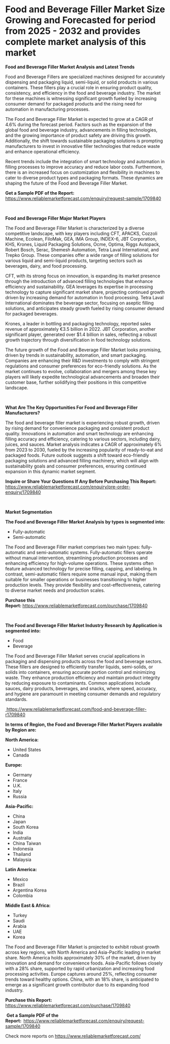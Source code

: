 <p><h1>Food and Beverage Filler Market Size Growing and Forecasted for period from 2025 - 2032 and provides complete market analysis of this market</h1></p><p><strong>Food and Beverage Filler Market Analysis and Latest Trends</strong></p>
<p><p>Food and Beverage Fillers are specialized machines designed for accurately dispensing and packaging liquid, semi-liquid, or solid products in various containers. These fillers play a crucial role in ensuring product quality, consistency, and efficiency in the food and beverage industry. The market for these machines is witnessing significant growth fueled by increasing consumer demand for packaged products and the rising need for automation in manufacturing processes.</p><p>The Food and Beverage Filler Market is expected to grow at a CAGR of 4.6% during the forecast period. Factors such as the expansion of the global food and beverage industry, advancements in filling technologies, and the growing importance of product safety are driving this growth. Additionally, the shift towards sustainable packaging solutions is prompting manufacturers to invest in innovative filler technologies that reduce waste and enhance operational efficiency. </p><p>Recent trends include the integration of smart technology and automation in filling processes to improve accuracy and reduce labor costs. Furthermore, there is an increased focus on customization and flexibility in machines to cater to diverse product types and packaging formats. These dynamics are shaping the future of the Food and Beverage Filler Market.</p></p>
<p><strong>Get a Sample PDF of the Report:&nbsp;</strong> <a href="https://www.reliablemarketforecast.com/enquiry/request-sample/1709840?utm_campaign=2015&utm_medium=2&utm_source=Github&utm_content=ia&utm_term=10012025&utm_id=food-and-beverage-filler">https://www.reliablemarketforecast.com/enquiry/request-sample/1709840</a></p>
<p>&nbsp;</p>
<p><strong>Food and Beverage Filler Major Market Players</strong></p>
<p><p>The Food and Beverage Filler Market is characterized by a diverse competitive landscape, with key players including CFT, APACKS, Cozzoli Machine, Ecolean, FiloMak, GEA, IMA Group, INDEX-6, JBT Corporation, KHS, Krones, Liquid Packaging Solutions, Ocme, Optima, Riggs Autopack, Robert Bosch, Serac, Shemesh Automation, Tetra Laval International, and Trepko Group. These companies offer a wide range of filling solutions for various liquid and semi-liquid products, targeting sectors such as beverages, dairy, and food processing.</p><p>CFT, with its strong focus on innovation, is expanding its market presence through the introduction of advanced filling technologies that enhance efficiency and sustainability. GEA leverages its expertise in processing technology to capture significant market share, projecting continued growth driven by increasing demand for automation in food processing. Tetra Laval International dominates the beverage sector, focusing on aseptic filling solutions, and anticipates steady growth fueled by rising consumer demand for packaged beverages.</p><p>Krones, a leader in bottling and packaging technology, reported sales revenue of approximately €3.5 billion in 2022. JBT Corporation, another significant player, generated over $1.4 billion in sales, reflecting a robust growth trajectory through diversification in food technology solutions. </p><p>The future growth of the Food and Beverage Filler Market looks promising, driven by trends in sustainability, automation, and smart packaging. Companies are enhancing their R&D investments to comply with stringent regulations and consumer preferences for eco-friendly solutions. As the market continues to evolve, collaboration and mergers among these key players will likely expedite technological advancements and broaden their customer base, further solidifying their positions in this competitive landscape.</p></p>
<p>&nbsp;</p>
<p><strong>What Are The Key Opportunities For Food and Beverage Filler Manufacturers?</strong></p>
<p><p>The food and beverage filler market is experiencing robust growth, driven by rising demand for convenience packaging and consistent product quality. Innovations in automation and smart technology are enhancing filling accuracy and efficiency, catering to various sectors, including dairy, juices, and sauces. Market analysis indicates a CAGR of approximately 6% from 2023 to 2030, fueled by the increasing popularity of ready-to-eat and packaged foods. Future outlook suggests a shift toward eco-friendly packaging solutions and advanced filling machinery, which will align with sustainability goals and consumer preferences, ensuring continued expansion in this dynamic market segment.</p></p>
<p><strong>Inquire or Share Your Questions If Any Before Purchasing This Report:</strong> <a href="https://www.reliablemarketforecast.com/enquiry/pre-order-enquiry/1709840?utm_campaign=2015&utm_medium=2&utm_source=Github&utm_content=ia&utm_term=10012025&utm_id=food-and-beverage-filler">https://www.reliablemarketforecast.com/enquiry/pre-order-enquiry/1709840</a></p>
<p>&nbsp;</p>
<p><strong>Market Segmentation</strong></p>
<p><strong>The Food and Beverage Filler Market Analysis by types is segmented into:</strong></p>
<p><ul><li>Fully-automatic</li><li>Semi-automatic</li></ul></p>
<p><p>The Food and Beverage Filler market comprises two main types: fully-automatic and semi-automatic systems. Fully-automatic fillers operate without manual intervention, streamlining production processes and enhancing efficiency for high-volume operations. These systems often feature advanced technology for precise filling, capping, and labeling. In contrast, semi-automatic fillers require some manual input, making them suitable for smaller operations or businesses transitioning to higher production levels. They provide flexibility and cost-effectiveness, catering to diverse market needs and production scales.</p></p>
<p><strong>Purchase this Report:&nbsp;</strong><a href="https://www.reliablemarketforecast.com/purchase/1709840?utm_campaign=2015&utm_medium=2&utm_source=Github&utm_content=ia&utm_term=10012025&utm_id=food-and-beverage-filler">https://www.reliablemarketforecast.com/purchase/1709840</a></p>
<p>&nbsp;</p>
<p><strong>The Food and Beverage Filler Market Industry Research by Application is segmented into:</strong></p>
<p><ul><li>Food</li><li>Beverage</li></ul></p>
<p><p>The Food and Beverage Filler Market serves crucial applications in packaging and dispensing products across the food and beverage sectors. These fillers are designed to efficiently transfer liquids, semi-solids, or solids into containers, ensuring accurate portion control and minimizing waste. They enhance production efficiency and maintain product integrity by reducing exposure to contaminants. Common applications include sauces, dairy products, beverages, and snacks, where speed, accuracy, and hygiene are paramount in meeting consumer demands and regulatory standards.</p></p>
<p><a href="https://www.reliablemarketforecast.com/food-and-beverage-filler-r1709840?utm_campaign=2015&utm_medium=2&utm_source=Github&utm_content=ia&utm_term=10012025&utm_id=food-and-beverage-filler">&nbsp;https://www.reliablemarketforecast.com/food-and-beverage-filler-r1709840</a></p>
<p><strong>In terms of Region, the Food and Beverage Filler Market Players available by Region are:</strong></p>
<p>
    <p> <strong> North America: </strong>
        <ul>
            <li>United States</li>
            <li>Canada</li>
        </ul>
        </p> 
    <p> <strong> Europe: </strong>
        <ul>
            <li>Germany</li>
            <li>France</li>
            <li>U.K.</li>
            <li>Italy</li>
            <li>Russia</li>
        </ul>
        </p> 
    <p> <strong> Asia-Pacific: </strong>
        <ul>
            <li>China</li>
            <li>Japan</li>
            <li>South Korea</li>
            <li>India</li>
            <li>Australia</li>
            <li>China Taiwan</li>
            <li>Indonesia</li>
            <li>Thailand</li>
            <li>Malaysia</li>
        </ul>
        </p> 
    <p> <strong> Latin America: </strong>
        <ul>
            <li>Mexico</li>
            <li>Brazil</li>
            <li>Argentina Korea</li>
            <li>Colombia</li>
        </ul>
        </p> 
    <p> <strong> Middle East & Africa: </strong>
        <ul>
            <li>Turkey</li>
            <li>Saudi</li>
            <li>Arabia</li>
            <li>UAE</li>
            <li>Korea</li>
        </ul>
    </p>
    </p>
<p><p>The Food and Beverage Filler Market is projected to exhibit robust growth across key regions, with North America and Asia-Pacific leading in market share. North America holds approximately 30% of the market, driven by innovation and demand for convenience foods. Asia-Pacific follows closely with a 28% share, supported by rapid urbanization and increasing food processing activities. Europe captures around 25%, reflecting consumer trends toward healthy options. China, with an 18% share, is anticipated to emerge as a significant growth contributor due to its expanding food industry.</p></p>
<p><strong>Purchase this Report: </strong><a href="https://www.reliablemarketforecast.com/purchase/1709840?utm_campaign=2015&utm_medium=2&utm_source=Github&utm_content=ia&utm_term=10012025&utm_id=food-and-beverage-filler">https://www.reliablemarketforecast.com/purchase/1709840</a></p>
<p>&nbsp;<strong>Get a Sample PDF of the Report:&nbsp;&nbsp;</strong><a href="https://www.reliablemarketforecast.com/enquiry/request-sample/1709840?utm_campaign=2015&utm_medium=2&utm_source=Github&utm_content=ia&utm_term=10012025&utm_id=food-and-beverage-filler">https://www.reliablemarketforecast.com/enquiry/request-sample/1709840</a></p>
<p><strong></strong></p>
<p>Check more reports on <a href="https://www.reliablemarketforecast.com/?utm_campaign=2015&utm_medium=2&utm_source=Github&utm_content=ia&utm_term=10012025&utm_id=food-and-beverage-filler">https://www.reliablemarketforecast.com/</a></p>